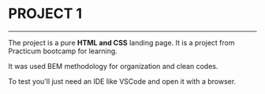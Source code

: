 # PROJECT 1
------------

The project is a pure **HTML and CSS** landing page. It is a project from Practicum bootcamp for learning.

It was used BEM methodology for organization and clean codes.

To test you'll just need an IDE like VSCode and open it with a browser.
